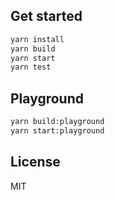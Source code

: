 ## Get started

```sh
yarn install
yarn build
yarn start
yarn test
```

## Playground

```sh
yarn build:playground
yarn start:playground
```

## License

MIT
